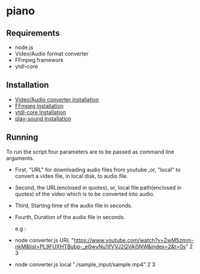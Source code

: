 # piano

## Requirements 

* node.js
* Video/Audio format converter
* FFmpeg framework
* ytdl-core

## Installation
  * [Video/Audio converter installation](https://www.npmjs.com/package/video-converter/)
  * [FFmpeg Installation](https://github.com/adaptlearning/adapt_authoring/wiki/Installing-FFmpeg)
  * [ytdl-core Installation](https://www.npmjs.com/package/ytdl-core)
  * [play-sound Installation](https://www.npmjs.com/package/play-sound)
## Running
  To run the script four parameters are to be passed as command line arguments.
  * First, "URL" for downloading audio files from youtube ,or, "local" to convert a video file, in local disk, to audio file.
  * Second, the URL(enclosed in quotes), or, local file path(enclosed in quotes) of the video which is to be converted into audio.
  * Third, Starting time of the audio file in seconds.
  * Fourth, Duration of the audio file in seconds.
  
    e.g : 
   
   * node converter.js URL "https://www.youtube.com/watch?v=ZwM5zmm-nkM&list=PL9FUXHTBubp-_e0wyNu1jfVVJ2QVAi5NW&index=2&t=0s" 2 3
   
   * node converter.js local "./sample_input/sample.mp4" 2 3
